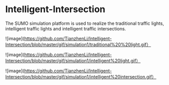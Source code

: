 # Intelligent-Intersection
The SUMO simulation platform is used to realize the traditional traffic lights, intelligent traffic lights and intelligent traffic intersections.


![image](https://github.com/TianzhenLi/Intelligent-Intersection/blob/master/gif/simulation1/traditional%20%20light.gif）

![image](https://github.com/TianzhenLi/Intelligent-Intersection/blob/master/gif/simulation1/intelligent%20light.gif）

![image](https://github.com/TianzhenLi/Intelligent-Intersection/blob/master/gif/simulation1/intelligent%20intersection.gif）
